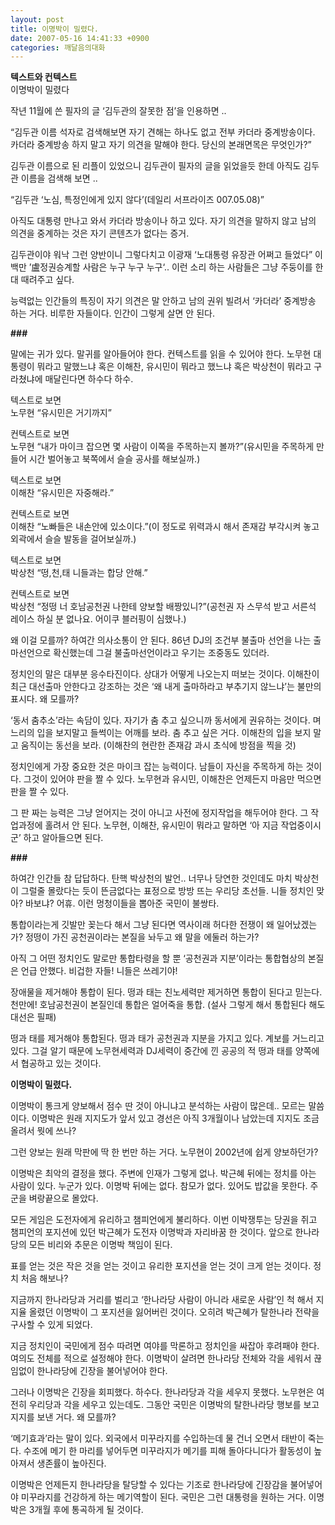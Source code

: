 ```yaml
---
layout: post
title: 이명박이 밀렸다.
date: 2007-05-16 14:41:33 +0900
categories: 깨달음의대화
---
```

**텍스트와 컨텍스트**  
이명박이 밀렸다

작년 11월에 쓴 필자의 글 ‘김두관의 잘못한 점’을 인용하면 ..

“김두관 이름 석자로 검색해보면 자기 견해는 하나도 없고 전부 카더라 중계방송이다. 카더라 중계방송 하지 말고 자기 의견을 말해야 한다. 당신의 본래면목은 무엇인가?” 

김두관 이름으로 된 리플이 있었으니 김두관이 필자의 글을 읽었을듯 한데 아직도 김두관 이름을 검색해 보면 ..

“김두관 ‘노심, 특정인에게 있지 않다’(데일리 서프라이즈 007.05.08)”

아직도 대통령 만나고 와서 카더라 방송이나 하고 있다. 자기 의견을 말하지 않고 남의 의견을 중계하는 것은 자기 콘텐츠가 없다는 증거. 

김두관이야 워낙 그런 양반이니 그렇다치고 이광재 ‘노대통령 유장관 어쩌고 들었다” 이백만 ’盧정권승계할 사람은 누구 누구 누구‘.. 이런 소리 하는 사람들은 그냥 주둥이를 한대 때려주고 싶다.

능력없는 인간들의 특징이 자기 의견은 말 안하고 남의 권위 빌려서 ‘카더라’ 중계방송 하는 거다. 비루한 자들이다. 인간이 그렇게 살면 안 된다. 

**###**

말에는 귀가 있다. 말귀를 알아들어야 한다. 컨텍스트를 읽을 수 있어야 한다. 노무현 대통령이 뭐라고 말했느냐 혹은 이해찬, 유시민이 뭐라고 했느냐 혹은 박상천이 뭐라고 구라쳤냐에 매달린다면 하수다 하수. 

텍스트로 보면   
노무현 “유시민은 거기까지”

컨텍스트로 보면   
노무현 “내가 마이크 잡으면 몇 사람이 이쪽을 주목하는지 볼까?”(유시민을 주목하게 만들어 시간 벌어놓고 북쪽에서 슬슬 공사를 해보실까.)

텍스트로 보면   
이해찬 “유시민은 자중해라.”

컨텍스트로 보면   
이해찬 “노빠들은 내손안에 있소이다.”(이 정도로 위력과시 해서 존재감 부각시켜 놓고 외곽에서 슬슬 발동을 걸어보실까.)

텍스트로 보면  
박상천 “떵,천,태 니들과는 합당 안해.”

컨텍스트로 보면   
박상천 “정떵 너 호남공천권 나한테 양보할 배짱있니?”(공천권 자 스무석 받고 서른석 레이스 하실 분 없나요. 어이쿠 블러핑이 심했나.)

왜 이걸 모를까? 하여간 의사소통이 안 된다. 86년 DJ의 조건부 불출마 선언을 나는 출마선언으로 확신했는데 그걸 불출마선언이라고 우기는 조중동도 있더라. 

정치인의 말은 대부분 응수타진이다. 상대가 어떻게 나오는지 떠보는 것이다. 이해찬이 최근 대선출마 안한다고 강조하는 것은 ‘왜 내게 출마하라고 부추기지 않느냐’는 불만의 표시다. 왜 모를까?

‘동서 춤추소’라는 속담이 있다. 자기가 춤 추고 싶으니까 동서에게 권유하는 것이다. 며느리의 입을 보지말고 들썩이는 어깨를 보라. 춤 추고 싶은 거다. 이해찬의 입을 보지 말고 움직이는 동선을 보라. (이해찬의 현란한 존재감 과시 초식에 방점을 찍을 것) 

정치인에게 가장 중요한 것은 마이크 잡는 능력이다. 남들이 자신을 주목하게 하는 것이다. 그것이 있어야 판을 짤 수 있다. 노무현과 유시민, 이해찬은 언제든지 마음만 먹으면 판을 짤 수 있다. 

그 판 짜는 능력은 그냥 얻어지는 것이 아니고 사전에 정지작업을 해두어야 한다. 그 작업과정에 홀려서 안 된다. 노무현, 이해찬, 유시민이 뭐라고 말하면 ‘아 지금 작업중이시군’ 하고 알아들으면 된다. 

**###**

하여간 인간들 참 답답하다. 탄핵 박상천의 발언.. 너무나 당연한 것인데도 마치 박상천이 그럴줄 몰랐다는 듯이 뜬금없다는 표정으로 방방 뜨는 우리당 초선들. 니들 정치인 맞아? 바보냐? 어휴. 이런 멍청이들을 뽑아준 국민이 불쌍타.

통합이라는게 깃발만 꽂는다 해서 그냥 된다면 역사이래 허다한 전쟁이 왜 일어났겠는가? 정떵이 가진 공천권이라는 본질을 놔두고 왜 말을 에둘러 하는가? 

아직 그 어떤 정치인도 말로만 통합타령을 할 뿐 ‘공천권과 지분’이라는 통합협상의 본질은 언급 안했다. 비겁한 자들! 니들은 쓰레기야! 

장애물을 제거해야 통합이 된다. 떵과 태는 친노세력만 제거하면 통합이 된다고 믿는다. 천만에! 호남공천권이 본질인데 통합은 얼어죽을 통합. (설사 그렇게 해서 통합된다 해도 대선은 필패)

떵과 태를 제거해야 통합된다. 떵과 태가 공천권과 지분을 가지고 있다. 계보를 거느리고 있다. 그걸 알기 때문에 노무현세력과 DJ세력이 중간에 낀 공공의 적 떵과 태를 양쪽에서 협공하고 있는 것이다. 

**이명박이 밀렸다.**

이명박이 통크게 양보해서 점수 딴 것이 아니냐고 분석하는 사람이 많은데.. 모르는 말씀이다. 이명박은 원래 지지도가 앞서 있고 경선은 아직 3개월이나 남았는데 지지도 조금 올려서 뭣에 쓰나?

그런 양보는 원래 막판에 딱 한 번만 하는 거다. 노무현이 2002년에 쉽게 양보하던가? 

이명박은 최악의 결정을 했다. 주변에 인재가 그렇게 없나. 박근혜 뒤에는 정치를 아는 사람이 있다. 누군가 있다. 이명박 뒤에는 없다. 참모가 없다. 있어도 밥값을 못한다. 주군을 벼랑끝으로 몰았다. 

모든 게임은 도전자에게 유리하고 챔피언에게 불리하다. 이번 이박쟁투는 당권을 쥐고 챔피언의 포지션에 있던 박근혜가 도전자 이명박과 자리바꿈 한 것이다. 앞으로 한나라당의 모든 비리와 추문은 이명박 책임이 된다.

표를 얻는 것은 작은 것을 얻는 것이고 유리한 포지션을 얻는 것이 크게 얻는 것이다. 정치 처음 해보나?

지금까지 한나라당과 거리를 벌리고 ‘한나라당 사람이 아니라 새로운 사람’인 척 해서 지지율 올렸던 이명박이 그 포지션을 잃어버린 것이다. 오히려 박근혜가 탈한나라 전략을 구사할 수 있게 되었다. 

지금 정치인이 국민에게 점수 따려면 여야를 막론하고 정치인을 싸잡아 후려패야 한다. 여의도 전체를 적으로 설정해야 한다. 이명박이 살려면 한나라당 전체와 각을 세워서 끊임없이 한나라당에 긴장을 불어넣어야 한다.

그러나 이명박은 긴장을 회피했다. 하수다. 한나라당과 각을 세우지 못했다. 노무현은 여전히 우리당과 각을 세우고 있는데도. 그동안 국민은 이명박의 탈한나라당 행보를 보고 지지를 보낸 거다. 왜 모를까?

‘메기효과’라는 말이 있다. 외국에서 미꾸라지를 수입하는데 물 건너 오면서 태반이 죽는다. 수조에 메기 한 마리를 넣어두면 미꾸라지가 메기를 피해 돌아다니다가 활동성이 높아져서 생존률이 높아진다.

이명박은 언제든지 한나라당을 탈당할 수 있다는 기조로 한나라당에 긴장감을 불어넣어야 미꾸라지를 건강하게 하는 메기역할이 된다. 국민은 그런 대통령을 원하는 거다. 이명박은 3개월 후에 통곡하게 될 것이다.
